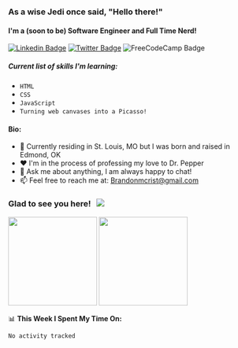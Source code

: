 ### As a wise Jedi once said, "Hello there!"

#### I'm a (soon to be) Software Engineer and Full Time Nerd!

[![Linkedin Badge](https://img.shields.io/badge/-LinkedIn-0e76a8?style=flat-square&logo=Linkedin&logoColor=white)](https://linkedin.com/in/brandonmcrist)
[![Twitter Badge](https://img.shields.io/badge/-Twitter-00acee?style=flat-square&logo=Twitter&logoColor=white)](https://twitter.com/Brandonmcrist)
![FreeCodeCamp Badge](https://img.shields.io/freecodecamp/points/brandonmcrist)


##### Current list of skills I'm learning:
- `HTML`
- `CSS`
- `JavaScript`
- `Turning web canvases into a Picasso!`

#### Bio:
- 🚪 Currently residing in St. Louis, MO but I was born and raised in Edmond, OK
- ❤️ I'm in the process of professing my love to Dr. Pepper
- 💬 Ask me about anything, I am always happy to chat!
- 📫 Feel free to reach me at: Brandonmcrist@gmail.com

### Glad to see you here! &nbsp; ![](https://visitor-badge.glitch.me/badge?page_id=brandonmcrist.brandonmcrist)



<p>
<img height="180em" src="https://github-readme-stats.vercel.app/api?username=brandonmcrist&show_icons=true&hide_border=true&&count_private=true&include_all_commits=true" />
<img height="180em" src="https://github-readme-stats.vercel.app/api/top-langs/?username=brandonmcrist&exclude_repo=KNN-Image-Classification&show_icons=true&hide_border=true&layout=compact&langs_count=8"/>
</p>

📊 **This Week I Spent My Time On:**
<!--START_SECTION:waka-->

```text
No activity tracked
```

<!--END_SECTION:waka-->
